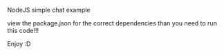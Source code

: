 NodeJS simple chat example

view the package.json for the correct dependencies than you need to run this code!!!

Enjoy :D
